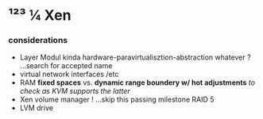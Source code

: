 # ¹²³ ¼ Xen
### considerations

- Layer Modul kinda hardware-paravirtualisztion-abstraction whatever ? …search for accepted name
- virtual network interfaces /etc
- RAM **fixed spaces** vs. **dynamic range boundery w/ hot adjustments** _to check as KVM supports the latter_
- Xen volume manager ! …skip this passing milestone RAID 5
- LVM drive